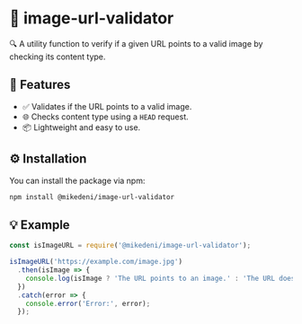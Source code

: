 # 📸 image-url-validator
🔍 A utility function to verify if a given URL points to a valid image by checking its content type.

## 🚀 Features
- ✅ Validates if the URL points to a valid image.
- 🌐 Checks content type using a `HEAD` request.
- 📦 Lightweight and easy to use.

## ⚙️ Installation
You can install the package via npm:
```bash
npm install @mikedeni/image-url-validator
```

## 💡 Example
```js
const isImageURL = require('@mikedeni/image-url-validator');

isImageURL('https://example.com/image.jpg')
  .then(isImage => {
    console.log(isImage ? 'The URL points to an image.' : 'The URL does not point to an image.');
  })
  .catch(error => {
    console.error('Error:', error);
  });
```
